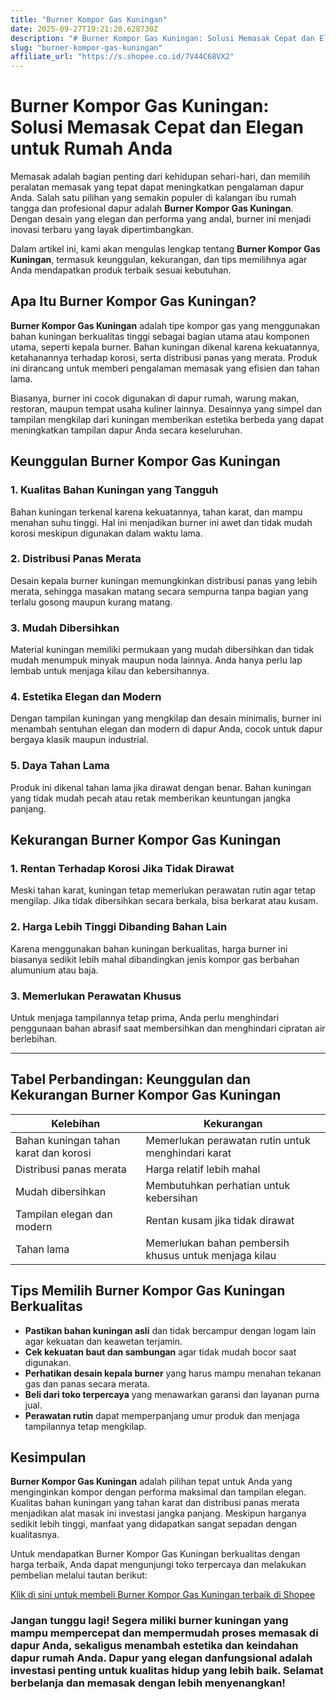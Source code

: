 ```yaml
---
title: "Burner Kompor Gas Kuningan"
date: 2025-09-27T19:21:20.628730Z
description: "# Burner Kompor Gas Kuningan: Solusi Memasak Cepat dan Elegan untuk Rumah Anda..."
slug: "burner-kompor-gas-kuningan"
affiliate_url: "https://s.shopee.co.id/7V44C68VX2"
---
```

# Burner Kompor Gas Kuningan: Solusi Memasak Cepat dan Elegan untuk Rumah Anda

Memasak adalah bagian penting dari kehidupan sehari-hari, dan memilih peralatan memasak yang tepat dapat meningkatkan pengalaman dapur Anda. Salah satu pilihan yang semakin populer di kalangan ibu rumah tangga dan profesional dapur adalah **Burner Kompor Gas Kuningan**. Dengan desain yang elegan dan performa yang andal, burner ini menjadi inovasi terbaru yang layak dipertimbangkan.

Dalam artikel ini, kami akan mengulas lengkap tentang **Burner Kompor Gas Kuningan**, termasuk keunggulan, kekurangan, dan tips memilihnya agar Anda mendapatkan produk terbaik sesuai kebutuhan.

## Apa Itu Burner Kompor Gas Kuningan?

**Burner Kompor Gas Kuningan** adalah tipe kompor gas yang menggunakan bahan kuningan berkualitas tinggi sebagai bagian utama atau komponen utama, seperti kepala burner. Bahan kuningan dikenal karena kekuatannya, ketahanannya terhadap korosi, serta distribusi panas yang merata. Produk ini dirancang untuk memberi pengalaman memasak yang efisien dan tahan lama.

Biasanya, burner ini cocok digunakan di dapur rumah, warung makan, restoran, maupun tempat usaha kuliner lainnya. Desainnya yang simpel dan tampilan mengkilap dari kuningan memberikan estetika berbeda yang dapat meningkatkan tampilan dapur Anda secara keseluruhan.

## Keunggulan Burner Kompor Gas Kuningan

### 1. **Kualitas Bahan Kuningan yang Tangguh**

Bahan kuningan terkenal karena kekuatannya, tahan karat, dan mampu menahan suhu tinggi. Hal ini menjadikan burner ini awet dan tidak mudah korosi meskipun digunakan dalam waktu lama.

### 2. **Distribusi Panas Merata**

Desain kepala burner kuningan memungkinkan distribusi panas yang lebih merata, sehingga masakan matang secara sempurna tanpa bagian yang terlalu gosong maupun kurang matang.

### 3. **Mudah Dibersihkan**

Material kuningan memiliki permukaan yang mudah dibersihkan dan tidak mudah menumpuk minyak maupun noda lainnya. Anda hanya perlu lap lembab untuk menjaga kilau dan kebersihannya.

### 4. **Estetika Elegan dan Modern**

Dengan tampilan kuningan yang mengkilap dan desain minimalis, burner ini menambah sentuhan elegan dan modern di dapur Anda, cocok untuk dapur bergaya klasik maupun industrial.

### 5. **Daya Tahan Lama**

Produk ini dikenal tahan lama jika dirawat dengan benar. Bahan kuningan yang tidak mudah pecah atau retak memberikan keuntungan jangka panjang.

## Kekurangan Burner Kompor Gas Kuningan

### 1. **Rentan Terhadap Korosi Jika Tidak Dirawat**

Meski tahan karat, kuningan tetap memerlukan perawatan rutin agar tetap mengilap. Jika tidak dibersihkan secara berkala, bisa berkarat atau kusam.

### 2. **Harga Lebih Tinggi Dibanding Bahan Lain**

Karena menggunakan bahan kuningan berkualitas, harga burner ini biasanya sedikit lebih mahal dibandingkan jenis kompor gas berbahan alumunium atau baja.

### 3. **Memerlukan Perawatan Khusus**

Untuk menjaga tampilannya tetap prima, Anda perlu menghindari penggunaan bahan abrasif saat membersihkan dan menghindari cipratan air berlebihan.

---

## Tabel Perbandingan: Keunggulan dan Kekurangan Burner Kompor Gas Kuningan

| Kelebihan                           | Kekurangan                                |
|-------------------------------------|-------------------------------------------|
| Bahan kuningan tahan karat dan korosi | Memerlukan perawatan rutin untuk menghindari karat |
| Distribusi panas merata            | Harga relatif lebih mahal            |
| Mudah dibersihkan                  | Membutuhkan perhatian untuk kebersihan |
| Tampilan elegan dan modern        | Rentan kusam jika tidak dirawat       |
| Tahan lama                         | Memerlukan bahan pembersih khusus untuk menjaga kilau |

## Tips Memilih Burner Kompor Gas Kuningan Berkualitas

- **Pastikan bahan kuningan asli** dan tidak bercampur dengan logam lain agar kekuatan dan keawetan terjamin.
- **Cek kekuatan baut dan sambungan** agar tidak mudah bocor saat digunakan.
- **Perhatikan desain kepala burner** yang harus mampu menahan tekanan gas dan panas secara merata.
- **Beli dari toko terpercaya** yang menawarkan garansi dan layanan purna jual.
- **Perawatan rutin** dapat memperpanjang umur produk dan menjaga tampilannya tetap mengkilap.

## Kesimpulan

**Burner Kompor Gas Kuningan** adalah pilihan tepat untuk Anda yang menginginkan kompor dengan performa maksimal dan tampilan elegan. Kualitas bahan kuningan yang tahan karat dan distribusi panas merata menjadikan alat masak ini investasi jangka panjang. Meskipun harganya sedikit lebih tinggi, manfaat yang didapatkan sangat sepadan dengan kualitasnya.

Untuk mendapatkan Burner Kompor Gas Kuningan berkualitas dengan harga terbaik, Anda dapat mengunjungi toko terpercaya dan melakukan pembelian melalui tautan berikut:

[Klik di sini untuk membeli Burner Kompor Gas Kuningan terbaik di Shopee](https://s.shopee.co.id/7V44C68VX2)

### Jangan tunggu lagi! Segera miliki burner kuningan yang mampu mempercepat dan mempermudah proses memasak di dapur Anda, sekaligus menambah estetika dan keindahan dapur rumah Anda. Dapur yang elegan danfungsional adalah investasi penting untuk kualitas hidup yang lebih baik. Selamat berbelanja dan memasak dengan lebih menyenangkan!